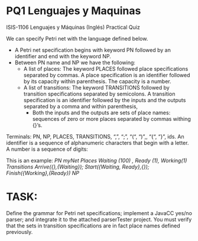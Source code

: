 # PQ1 Lenguajes y Maquinas

ISIS-1106 Lenguajes y Máquinas (Inglés)
Practical Quiz


We can specify Petri net with the language defined below.

- A Petri net specification begins with keyword PN followed by an identifier and end with the
keyword NP.
- Between PN name and NP we have the following:
  - A list of places: The keyword PLACES followed place specifications separated by
commas. A place specification is an identifier followed by its capacity within parenthesis.
The capacity is a number.
  - A list of transitions: The keyword TRANSITIONS followed by transition specifications
separated by semicolons. A transition specification is an identifier followed by the
inputs and the outputs separated by a comma and within parenthesis,
    - Both the inputs and the outputs are sets of place names: sequences of zero or
more places separated by commas withing {}’s.


Terminals: PN, NP, PLACES, TRANSITIONS, “,”, “;”, “(“, “)”,, “{“, “}”, ids.
An identifier is a sequence of alphanumeric characters that begin with a letter.
A number is a sequence of digits:


This is an example:
*PN myNet
Places Waiting (100) , Ready (1), Working(1)
Transitions Arrive({},{Waiting}); Start({Waiting, Ready},{});
Finish({Working},{Ready})
NP*


# TASK:
Define the grammar for Petri net specifications; implement a JavaCC yes/no parser; and integrate it to
the attached parserTester project. You must verify that the sets in transition specifications are in fact
place names defined previously.

